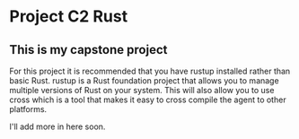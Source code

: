 <H1>Project C2 Rust</H1>
<H2>This is my capstone project</H2>

For this project it is recommended that you have rustup installed rather than
basic Rust. rustup is a Rust foundation project that allows you to manage
multiple versions of Rust on your system. This will also allow you to use
cross which is a tool that makes it easy to cross compile the agent to other
platforms.

I'll add more in here soon.
